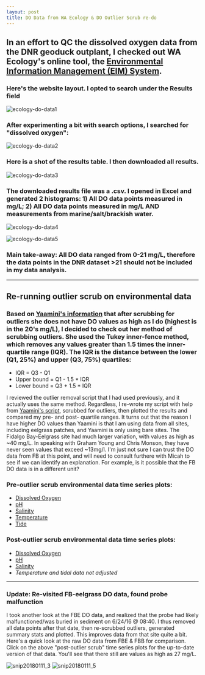 ```yaml
---
layout: post
title: DO Data from WA Ecology & DO Outlier Scrub re-do
---
```


## In an effort to QC the dissolved oxygen data from the DNR geoduck outplant, I checked out WA Ecology's online tool, the [Environmental Information Management (EIM) System](https://fortress.wa.gov/ecy/eimreporting/Default.aspx).  

### Here's the website layout. I opted to search under the **Results** field
![ecology-do-data1](https://user-images.githubusercontent.com/17264765/34546198-21cdd686-f0a7-11e7-8057-7c0e93a2f996.PNG)

### After experimenting a bit with search options, I searched for "dissolved oxygen":
![ecology-do-data2](https://user-images.githubusercontent.com/17264765/34546199-21e09e88-f0a7-11e7-92b8-024c3ff44f2b.PNG)

### Here is a shot of the results table. I then downloaded all results. 

![ecology-do-data3](https://user-images.githubusercontent.com/17264765/34546194-2169a012-f0a7-11e7-826e-4eac2f552902.PNG)

### The downloaded results file was a .csv. I opened in Excel and generated 2 histograms: 1) All DO data points measured in mg/L; 2) All DO data points measured in mg/L AND measurements from marine/salt/brackish water. 

![ecology-do-data4](https://user-images.githubusercontent.com/17264765/34546195-2180015e-f0a7-11e7-8a04-74a103a5e8bc.PNG)

![ecology-do-data5](https://user-images.githubusercontent.com/17264765/34546196-21b6be9c-f0a7-11e7-943f-bb7538d0cd93.PNG)

### Main take-away: All DO data ranged from 0-21 mg/L, therefore the data points in the DNR dataset >21 should not be included in my data analysis.

---

## Re-running outlier scrub on environmental data

### Based on [Yaamini's information](https://yaaminiv.github.io/Remaining-Analyses-Part14/) that after scrubbing for outliers she does not have DO values as high as I do (highest is in the 20's mg/L), I decided to check out her method of scrubbing outliers.  She used the Tukey inner-fence method, which removes any values greater than 1.5 times the inner-quartile range (IQR). The IQR is the distance between the lower (Q1, 25%) and upper (Q3, 75%) quartiles: 
  * IQR = Q3 - Q1  
  * Upper bound = Q1 - 1.5 * IQR  
  * Lower bound = Q3 + 1.5 * IQR  

I reviewed the outlier removal script that I had used previously, and it actually uses the same method. Regardless, I re-wrote my script with help from [Yaamini's script](https://github.com/RobertsLab/project-oyster-oa/blob/master/analyses/DNR_SRM_20170902/2017-11-15-Environmental-Data-and-Biomarker-Analyses/2017-12-13-Environmental-Data-Quality-Control/2017-12-13-Environmental-Data-Quality-Control.R), scrubbed for outliers, then plotted the results and compared my pre- and post- quartile ranges. It turns out that the reason I have higher DO values than Yaamini is that I am using data from all sites, including eelgrass patches, and Yaamini is only using bare sites.  The Fidalgo Bay-Eelgrass site had much larger variation, with values as high as ~40 mg/L. In speaking with Graham Young and Chris Monson, they have never seen values that exceed ~13mg/l. I'm just not sure I can trust the DO data from FB at this point, and will need to consult furthere with Micah to see if we can identify an explanation. For example, is it possible that the FB DO data is in a different unit? 

### Pre-outlier scrub environmental data time series plots:
  * [Dissolved Oxygen](http://owl.fish.washington.edu/generosa/Generosa_DNR/June2016-Outplant-DO-series.html)  
  * [pH](http://owl.fish.washington.edu/generosa/Generosa_DNR/June2016-Outplant-pH-series.html)  
  * [Salinity](http://owl.fish.washington.edu/generosa/Generosa_DNR/June2016-Outplant-Salinity-series.html)  
  * [Temperature](http://owl.fish.washington.edu/generosa/Generosa_DNR/June2016-Outplant-Temp-series.html)  
  * [Tide](http://owl.fish.washington.edu/generosa/Generosa_DNR/June2016-Outplant-Tide-series.html)  

### Post-outlier scrub environmental data time series plots: 
  * [Dissolved Oxygen](http://owl.fish.washington.edu/generosa/Generosa_DNR/June2016-Outplant-DO-series-noOutliers.html)  
  * [pH](http://owl.fish.washington.edu/generosa/Generosa_DNR/June2016-Outplant-pH-series-noOutliers.html)  
  * [Salinity](http://owl.fish.washington.edu/generosa/Generosa_DNR/June2016-Outplant-Salinity-series-noOutliers.html)  
  * _Temperature and tidal data not adjusted_  

---

### Update: Re-visited FB-eelgrass DO data, found probe malfunction
I took another look at the FBE DO data, and realized that the probe had likely malfunctioned/was buried in sediment on 6/24/16 @ 08:40. I thus removed all data points after that date, then re-scrubbed outliers, generated summary stats and plotted.  This improves data from that site quite a bit. Here's a quick look at the raw DO data from FBE & FBB for comparison.  Click on the above "post-outlier scrub" time series plots for the up-to-date version of that data.  You'll see that there still are values as high as 27 mg/L. 

![snip20180111_3](https://user-images.githubusercontent.com/17264765/34900741-5626a07c-f7b7-11e7-8c30-122d37258e21.png)
![snip20180111_5](https://user-images.githubusercontent.com/17264765/34900745-5826818a-f7b7-11e7-8733-dc0f19026bd3.png)


